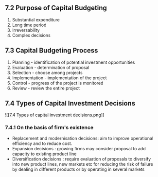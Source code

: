 ## 7.2 Purpose of Capital Budgeting
1. Substantial expenditure
2. Long time period 
3. Irreversability
4. Complex decisions

## 7.3 Capital Budgeting Process
1. Planning - identification of potential investment opportunities 
2. Evaluation - determination of proposal 
3. Selection  - choose among projects
4. Implementation - implementation of the project
5. Control - progress of the project is monitored
6. Review - review the entire project

## 7.4 Types of Capital Investment Decisions

![[7.4 Types of capital investment decisions.png]]

### 7.4.1 On the basis of firm's existence 
- Replacement and modernisation decisions: aim to improve operational efficiency and to reduce cost.
- Expansion decisions : growing firms may consider proposal to add capacity to existing product line
- Diversification decisions : require evaluation of proposals to diversify into new product lines, new markets etc for reducing the risk of failure by dealing in different products or by operating in several markets